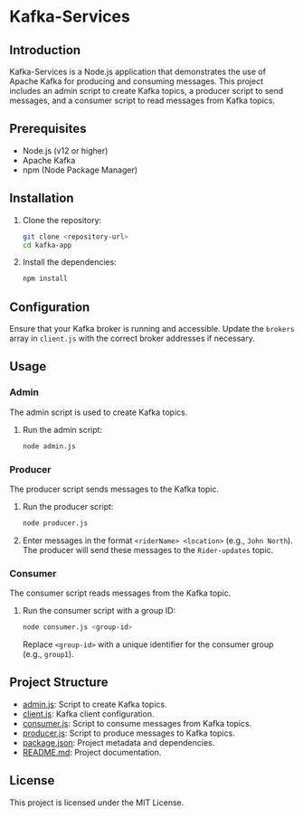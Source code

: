 <!--
This file contains the README documentation for the Kafka-Services project.
-->
# Kafka-Services

## Introduction
Kafka-Services is a Node.js application that demonstrates the use of Apache Kafka for producing and consuming messages. This project includes an admin script to create Kafka topics, a producer script to send messages, and a consumer script to read messages from Kafka topics.

## Prerequisites
- Node.js (v12 or higher)
- Apache Kafka
- npm (Node Package Manager)

## Installation
1. Clone the repository:
    ```sh
    git clone <repository-url>
    cd kafka-app
    ```

2. Install the dependencies:
    ```sh
    npm install
    ```

## Configuration
Ensure that your Kafka broker is running and accessible. Update the `brokers` array in `client.js` with the correct broker addresses if necessary.

## Usage

### Admin
The admin script is used to create Kafka topics.

1. Run the admin script:
    ```sh
    node admin.js
    ```

### Producer
The producer script sends messages to the Kafka topic.

1. Run the producer script:
    ```sh
    node producer.js
    ```

2. Enter messages in the format `<riderName> <location>` (e.g., `John North`). The producer will send these messages to the `Rider-updates` topic.

### Consumer
The consumer script reads messages from the Kafka topic.

1. Run the consumer script with a group ID:
    ```sh
    node consumer.js <group-id>
    ```

    Replace `<group-id>` with a unique identifier for the consumer group (e.g., `group1`).

## Project Structure

- [admin.js](http://_vscodecontentref_/1): Script to create Kafka topics.
- [client.js](http://_vscodecontentref_/2): Kafka client configuration.
- [consumer.js](http://_vscodecontentref_/3): Script to consume messages from Kafka topics.
- [producer.js](http://_vscodecontentref_/4): Script to produce messages to Kafka topics.
- [package.json](http://_vscodecontentref_/5): Project metadata and dependencies.
- [README.md](http://_vscodecontentref_/6): Project documentation.

## License
This project is licensed under the MIT License.